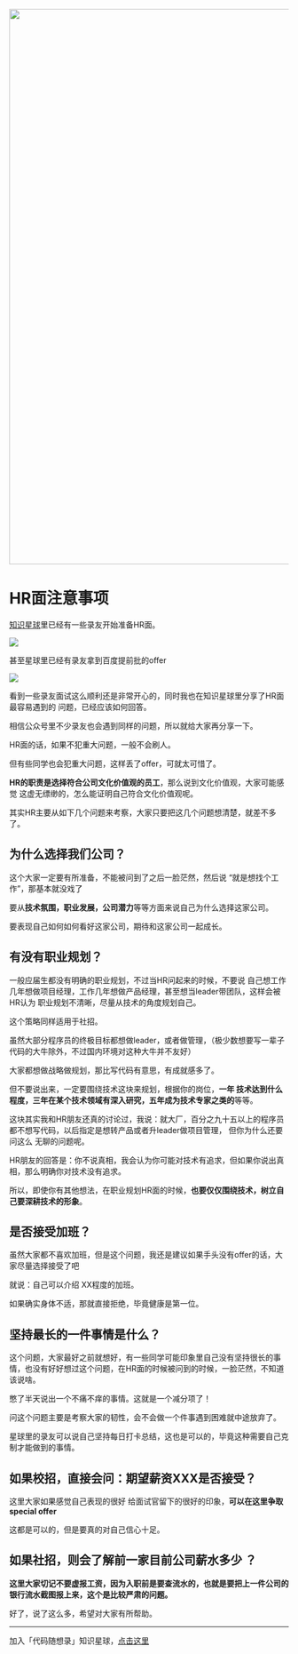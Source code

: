 <p align="center">
<a href="https://mp.weixin.qq.com/s/QVF6upVMSbgvZy8lHZS3CQ" target="_blank">
  <img src="https://code-thinking-1253855093.file.myqcloud.com/pics/20210924105952.png" width="1000"/>
</a>


# HR面注意事项 

[知识星球](https://mp.weixin.qq.com/s/QVF6upVMSbgvZy8lHZS3CQ)里已经有一些录友开始准备HR面。

![](https://code-thinking-1253855093.file.myqcloud.com/pics/20210807155107.png)

甚至星球里已经有录友拿到百度提前批的offer

![](https://code-thinking-1253855093.file.myqcloud.com/pics/20210808102821.png)

看到一些录友面试这么顺利还是非常开心的，同时我也在知识星球里分享了HR面最容易遇到的 问题，已经应该如何回答。

相信公众号里不少录友也会遇到同样的问题，所以就给大家再分享一下。

HR面的话，如果不犯重大问题，一般不会刷人。

但有些同学也会犯重大问题，这样丢了offer，可就太可惜了。

**HR的职责是选择符合公司文化价值观的员工**，那么说到文化价值观，大家可能感觉 这虚无缥缈的，怎么能证明自己符合文化价值观呢。

其实HR主要从如下几个问题来考察，大家只要把这几个问题想清楚，就差不多了。


## 为什么选择我们公司？

这个大家一定要有所准备，不能被问到了之后一脸茫然，然后说 “就是想找个工作”，那基本就没戏了

要从**技术氛围，职业发展，公司潜力**等等方面来说自己为什么选择这家公司。

要表现自己如何如何看好这家公司，期待和这家公司一起成长。

## 有没有职业规划？

一般应届生都没有明确的职业规划，不过当HR问起来的时候，不要说 自己想工作几年想做项目经理，工作几年想做产品经理，甚至想当leader带团队，这样会被HR认为 职业规划不清晰，尽量从技术的角度规划自己。

这个策略同样适用于社招。

虽然大部分程序员的终极目标都想做leader，或者做管理，（极少数想要写一辈子代码的大牛除外，不过国内环境对这种大牛并不友好）

大家都想做战略做规划，那比写代码有意思，有成就感多了。

但不要说出来，一定要围绕技术这块来规划，根据你的岗位，**一年 技术达到什么程度，三年在某个技术领域有深入研究，五年成为技术专家之类的**等等。

这块其实我和HR朋友还真的讨论过，我说：就大厂，百分之九十五以上的程序员都不想写代码，以后指定是想转产品或者升leader做项目管理， 但你为什么还要问这么 无聊的问题呢。

HR朋友的回答是：你不说真相，我会认为你可能对技术有追求，但如果你说出真相，那么明确你对技术没有追求。

所以，即使你有其他想法，在职业规划HR面的时候，**也要仅仅围绕技术，树立自己要深耕技术的形象**。

## 是否接受加班？

虽然大家都不喜欢加班，但是这个问题，我还是建议如果手头没有offer的话，大家尽量选择接受了吧

就说：自己可以介绍 XX程度的加班。

如果确实身体不适，那就直接拒绝，毕竟健康是第一位。

## 坚持最长的一件事情是什么？

这个问题，大家最好之前就想好，有一些同学可能印象里自己没有坚持很长的事情，也没有好好想过这个问题，在HR面的时候被问到的时候，一脸茫然，不知道该说啥。

憋了半天说出一个不痛不痒的事情。这就是一个减分项了！

问这个问题主要是考察大家的韧性，会不会做一个件事遇到困难就中途放弃了。

星球里的录友可以说自己坚持每日打卡总结，这也是可以的，毕竟这种需要自己克制才能做到的事情。

## 如果校招，直接会问：期望薪资XXX是否接受？

这里大家如果感觉自己表现的很好 给面试官留下的很好的印象，**可以在这里争取 special offer**

这都是可以的，但是要真的对自己信心十足。

## 如果社招，则会了解前一家目前公司薪水多少 ？

**这里大家切记不要虚报工资，因为入职前是要查流水的，也就是要把上一件公司的银行流水截图报上来，这个是比较严肃的问题。**


好了，说了这么多，希望对大家有所帮助。

---------------

加入「代码随想录」知识星球，[点击这里](https://mp.weixin.qq.com/s/QVF6upVMSbgvZy8lHZS3CQ)
